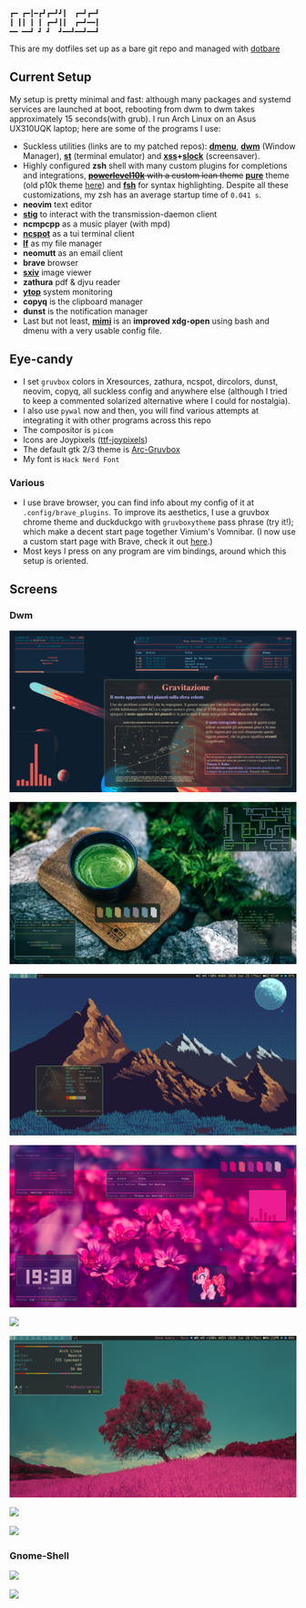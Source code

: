 ```
┏━ ┏━┃━┏┛┏━┛┛┃  ┏━┛┏━┛
┃ ┃┃ ┃ ┃ ┏━┛┃┃  ┏━┛━━┃
━━ ━━┛ ┛ ┛  ┛━━┛━━┛━━┛
```

This are my dotfiles set up as a bare git repo and managed with [dotbare](https://github.com/kazhala/dotbare)

## Current Setup

My setup is pretty minimal and fast: although many packages and systemd services are launched at boot, rebooting from dwm to dwm takes approximately 15 seconds(with grub).
I run Arch Linux on an Asus UX310UQK laptop; here are some of the programs I use:
- Suckless utilities (links are to my patched repos): **[dmenu](https://github.com/BachoSeven/dmenu)**, **[dwm](https://github.com/BachoSeven/dwm)** (Window Manager), **[st](https://github.com/BachoSeven/st)** (terminal emulator) and **[xss](https://github.com/9wm/xss)+[slock](https://github.com/BachoSeven/slock)** (screensaver).
- Highly configured **zsh**  shell with many custom plugins for completions and integrations, ~~**[powerlevel10k](https://github.com/romkatv/powerlevel10k)** with a custom lean theme~~ **[pure](https://github.com/sindresorhus/pure)** theme (old p10k theme [here](https://github.com/BachoSeven/dotfiles/tree/master/.config/zsh/plugins/p10k_theme)) and **[fsh](https://github.com/zdharma/fast-syntax-highlighting)** for syntax highlighting. Despite all these customizations, my zsh has an average startup time of `0.041 s`.
- **neovim** text editor
- **[stig](https://github.com/rndusr/stig)** to interact with the transmission-daemon client
- **ncmpcpp** as a music player (with mpd)
- **[ncspot](https://github.com/hrkfdn/ncspot)** as a tui terminal client
- **[lf](https://github.com/gokcehan/lf)** as my file manager
- **neomutt** as an email client
- **brave** browser
- **[sxiv](https://github.com/muennich/sxiv)** image viewer
- **zathura** pdf & djvu reader
- **[ytop](https://github.com/cjbassi/ytop)** system monitoring
- **copyq** is the clipboard manager
- **dunst** is the notification manager
- Last but not least, **[mimi](https://github.com/BachoSeven/mimi)** is an __improved xdg-open__ using bash and dmenu with a very usable config file.

## Eye-candy
- I set `gruvbox` colors in Xresources, zathura, ncspot, dircolors, dunst, neovim, copyq, all suckless config and anywhere else (although I tried to keep a commented solarized alternative where I could for nostalgia).
- I also use `pywal` now and then, you will find various attempts at integrating it with other programs across this repo
- The compositor is `picom`
- Icons are Joypixels ([ttf-joypixels](https://www.archlinux.org/packages/community/any/ttf-joypixels/))
- The default gtk 2/3 theme is [Arc-Gruvbox](https://aur.archlinux.org/packages/gtk-theme-arc-gruvbox-git)
- My font is `Hack Nerd Font`

### Various
- I use brave browser, you can find info about my config of it at `.config/brave_plugins`. To improve its aesthetics, I use a gruvbox chrome theme and duckduckgo with `gruvboxytheme` pass phrase (try it!); which make a decent start page together Vimium's Vomnibar. (I now use a custom start page with Brave, check it out [here](https://github.com/BachoSeven/startpage).)
- Most keys I press on any program are vim bindings, around which this setup is oriented.

## Screens

### Dwm

![](pics/screens/ricing/dwm_gravitazione-2.png)

![](pics/screens/ricing/green_dwm-1.png)

![](pics/screens/ricing/dwm_mountains.png)

![](pics/screens/ricing/dwm_pinker.png)

![](pics/screens/ricing/surreal.gif)

![](pics/screens/ricing/pink_dwm.png)

![](pics/screens/ricing/dwm.png)

![](pics/screens/ricing/dwm2.png)

### Gnome-Shell

![](pics/screens/ricing/new_rice1.png)

![](pics/screens/ricing/new_rice-small.png)
